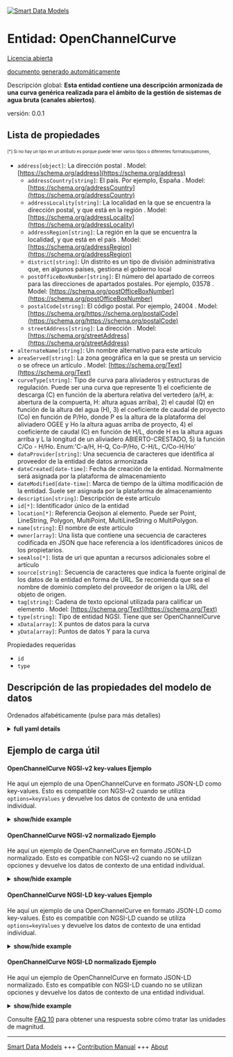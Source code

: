 <!-- 10-Header -->    
[![Smart Data Models](https://smartdatamodels.org/wp-content/uploads/2022/01/SmartDataModels_logo.png "Logo")](https://smartdatamodels.org)    
Entidad: OpenChannelCurve    
=========================<!-- /10-Header -->    
<!-- 15-License -->    
[Licencia abierta](https://github.com/smart-data-models//dataModel.OpenChannelManagement/blob/master/OpenChannelCurve/LICENSE.md)    
[documento generado automáticamente](https://docs.google.com/presentation/d/e/2PACX-1vTs-Ng5dIAwkg91oTTUdt8ua7woBXhPnwavZ0FxgR8BsAI_Ek3C5q97Nd94HS8KhP-r_quD4H0fgyt3/pub?start=false&loop=false&delayms=3000#slide=id.gb715ace035_0_60)    
<!-- /15-License -->    
<!-- 20-Description -->    
Descripción global: **Esta entidad contiene una descripción armonizada de una curva genérica realizada para el ámbito de la gestión de sistemas de agua bruta (canales abiertos)**.    
versión: 0.0.1    
<!-- /20-Description -->    
<!-- 30-PropertiesList -->    
## Lista de propiedades    
<sup><sub>[*] Si no hay un tipo en un atributo es porque puede tener varios tipos o diferentes formatos/patrones</sub></sup>.    
- `address[object]`: La dirección postal  . Model: [https://schema.org/address](https://schema.org/address)	- `addressCountry[string]`: El país. Por ejemplo, España  . Model: [https://schema.org/addressCountry](https://schema.org/addressCountry)    
	- `addressLocality[string]`: La localidad en la que se encuentra la dirección postal, y que está en la región  . Model: [https://schema.org/addressLocality](https://schema.org/addressLocality)    
	- `addressRegion[string]`: La región en la que se encuentra la localidad, y que está en el país  . Model: [https://schema.org/addressRegion](https://schema.org/addressRegion)    
	- `district[string]`: Un distrito es un tipo de división administrativa que, en algunos países, gestiona el gobierno local      
	- `postOfficeBoxNumber[string]`: El número del apartado de correos para las direcciones de apartados postales. Por ejemplo, 03578  . Model: [https://schema.org/postOfficeBoxNumber](https://schema.org/postOfficeBoxNumber)    
	- `postalCode[string]`: El código postal. Por ejemplo, 24004  . Model: [https://schema.org/https://schema.org/postalCode](https://schema.org/https://schema.org/postalCode)    
	- `streetAddress[string]`: La dirección  . Model: [https://schema.org/streetAddress](https://schema.org/streetAddress)    
- `alternateName[string]`: Un nombre alternativo para este artículo  - `areaServed[string]`: La zona geográfica en la que se presta un servicio o se ofrece un artículo  . Model: [https://schema.org/Text](https://schema.org/Text)- `curveType[string]`: Tipo de curva para aliviaderos y estructuras de regulación. Puede ser una curva que represente 1) el coeficiente de descarga (C) en función de la abertura relativa del vertedero (a/H, a: abertura de la compuerta, H: altura aguas arriba), 2) el caudal (Q) en función de la altura del agua (H), 3) el coeficiente de caudal de proyecto (Co) en función de P/Ho, donde P es la altura de la plataforma del aliviadero OGEE y Ho la altura aguas arriba de proyecto, 4) el coeficiente de caudal (C) en función de H/L, donde H es la altura aguas arriba y L la longitud de un aliviadero ABIERTO-CRESTADO, 5) la función C/Co - H/Ho. Enum:'C-a/H, H-Q, Co-P/Ho, C-H/L, C/Co-H/Ho'  - `dataProvider[string]`: Una secuencia de caracteres que identifica al proveedor de la entidad de datos armonizada  - `dateCreated[date-time]`: Fecha de creación de la entidad. Normalmente será asignada por la plataforma de almacenamiento  - `dateModified[date-time]`: Marca de tiempo de la última modificación de la entidad. Suele ser asignada por la plataforma de almacenamiento  - `description[string]`: Descripción de este artículo  - `id[*]`: Identificador único de la entidad  - `location[*]`: Referencia Geojson al elemento. Puede ser Point, LineString, Polygon, MultiPoint, MultiLineString o MultiPolygon.  - `name[string]`: El nombre de este artículo  - `owner[array]`: Una lista que contiene una secuencia de caracteres codificada en JSON que hace referencia a los identificadores únicos de los propietarios.  - `seeAlso[*]`: lista de uri que apuntan a recursos adicionales sobre el artículo  - `source[string]`: Secuencia de caracteres que indica la fuente original de los datos de la entidad en forma de URL. Se recomienda que sea el nombre de dominio completo del proveedor de origen o la URL del objeto de origen.  - `tag[string]`: Cadena de texto opcional utilizada para calificar un elemento  . Model: [https://schema.org/Text](https://schema.org/Text)- `type[string]`: Tipo de entidad NGSI. Tiene que ser OpenChannelCurve  - `xData[array]`: X puntos de datos para la curva  - `yData[array]`: Puntos de datos Y para la curva  <!-- /30-PropertiesList -->    
<!-- 35-RequiredProperties -->    
Propiedades requeridas    
- `id`  - `type`  <!-- /35-RequiredProperties -->    
<!-- 40-RequiredProperties -->    
<!-- /40-RequiredProperties -->    
<!-- 50-DataModelHeader -->    
## Descripción de las propiedades del modelo de datos    
Ordenados alfabéticamente (pulse para más detalles)    
<!-- /50-DataModelHeader -->    
<!-- 60-ModelYaml -->    
<details><summary><strong>full yaml details</strong></summary>      
```yaml    
OpenChannelCurve:      
  description: This entity contains a harmonised description of a generic curve made for Raw-Water (Open Channels) System Management domain.      
  properties:      
    address:      
      description: The mailing address      
      properties:      
        addressCountry:      
          description: 'The country. For example, Spain'      
          type: string      
          x-ngsi:      
            model: https://schema.org/addressCountry      
            type: Property      
        addressLocality:      
          description: 'The locality in which the street address is, and which is in the region'      
          type: string      
          x-ngsi:      
            model: https://schema.org/addressLocality      
            type: Property      
        addressRegion:      
          description: 'The region in which the locality is, and which is in the country'      
          type: string      
          x-ngsi:      
            model: https://schema.org/addressRegion      
            type: Property      
        district:      
          description: 'A district is a type of administrative division that, in some countries, is managed by the local government'      
          type: string      
          x-ngsi:      
            type: Property      
        postOfficeBoxNumber:      
          description: 'The post office box number for PO box addresses. For example, 03578'      
          type: string      
          x-ngsi:      
            model: https://schema.org/postOfficeBoxNumber      
            type: Property      
        postalCode:      
          description: 'The postal code. For example, 24004'      
          type: string      
          x-ngsi:      
            model: https://schema.org/https://schema.org/postalCode      
            type: Property      
        streetAddress:      
          description: The street address      
          type: string      
          x-ngsi:      
            model: https://schema.org/streetAddress      
            type: Property      
        streetNr:      
          description: Number identifying a specific property on a public street      
          type: string      
          x-ngsi:      
            type: Property      
      type: object      
      x-ngsi:      
        model: https://schema.org/address      
        type: Property      
    alternateName:      
      description: An alternative name for this item      
      type: string      
      x-ngsi:      
        type: Property      
    areaServed:      
      description: The geographic area where a service or offered item is provided      
      type: string      
      x-ngsi:      
        model: https://schema.org/Text      
        type: Property      
    curveType:      
      description: 'Type of curve for spillways and regulation structures. It can be a curve representing: 1) the discharge coefficient (C) as a function of relative weir opening (a/H, a: sluice-gate opening, H: upstream head), 2) the discharge (Q) as a function of the water elevation (H), 3) the design discharge coefficient (Co) as a function of P/Ho, where P is the apron elevation of the OGEE spillway and Ho the design upstrean head, 4) discharge coefficient (C) as a function of H/L, where H is the upstream head and L the legnth of a BROAD-CRESTED spillway, 5) the function C/Co - H/Ho. Enum:''C-a/H, H-Q, Co-P/Ho, C-H/L, C/Co-H/Ho'''      
      enum:      
        - a/H-C      
        - H-Q      
        - Co-P/Ho      
        - C-H/L      
        - C/Co-H/Ho      
      type: string      
      x-ngsi:      
        type: Property      
    dataProvider:      
      description: A sequence of characters identifying the provider of the harmonised data entity      
      type: string      
      x-ngsi:      
        type: Property      
    dateCreated:      
      description: Entity creation timestamp. This will usually be allocated by the storage platform      
      format: date-time      
      type: string      
      x-ngsi:      
        type: Property      
    dateModified:      
      description: Timestamp of the last modification of the entity. This will usually be allocated by the storage platform      
      format: date-time      
      type: string      
      x-ngsi:      
        type: Property      
    description:      
      description: A description of this item      
      type: string      
      x-ngsi:      
        type: Property      
    id:      
      anyOf:      
        - description: Identifier format of any NGSI entity      
          maxLength: 256      
          minLength: 1      
          pattern: ^[\w\-\.\{\}\$\+\*\[\]`|~^@!,:\\]+$      
          type: string      
          x-ngsi:      
            type: Property      
        - description: Identifier format of any NGSI entity      
          format: uri      
          type: string      
          x-ngsi:      
            type: Property      
      description: Unique identifier of the entity      
      x-ngsi:      
        type: Property      
    location:      
      description: 'Geojson reference to the item. It can be Point, LineString, Polygon, MultiPoint, MultiLineString or MultiPolygon'      
      oneOf:      
        - description: Geojson reference to the item. Point      
          properties:      
            bbox:      
              items:      
                type: number      
              minItems: 4      
              type: array      
            coordinates:      
              items:      
                type: number      
              minItems: 2      
              type: array      
            type:      
              enum:      
                - Point      
              type: string      
          required:      
            - type      
            - coordinates      
          title: GeoJSON Point      
          type: object      
          x-ngsi:      
            type: GeoProperty      
        - description: Geojson reference to the item. LineString      
          properties:      
            bbox:      
              items:      
                type: number      
              minItems: 4      
              type: array      
            coordinates:      
              items:      
                items:      
                  type: number      
                minItems: 2      
                type: array      
              minItems: 2      
              type: array      
            type:      
              enum:      
                - LineString      
              type: string      
          required:      
            - type      
            - coordinates      
          title: GeoJSON LineString      
          type: object      
          x-ngsi:      
            type: GeoProperty      
        - description: Geojson reference to the item. Polygon      
          properties:      
            bbox:      
              items:      
                type: number      
              minItems: 4      
              type: array      
            coordinates:      
              items:      
                items:      
                  items:      
                    type: number      
                  minItems: 2      
                  type: array      
                minItems: 4      
                type: array      
              type: array      
            type:      
              enum:      
                - Polygon      
              type: string      
          required:      
            - type      
            - coordinates      
          title: GeoJSON Polygon      
          type: object      
          x-ngsi:      
            type: GeoProperty      
        - description: Geojson reference to the item. MultiPoint      
          properties:      
            bbox:      
              items:      
                type: number      
              minItems: 4      
              type: array      
            coordinates:      
              items:      
                items:      
                  type: number      
                minItems: 2      
                type: array      
              type: array      
            type:      
              enum:      
                - MultiPoint      
              type: string      
          required:      
            - type      
            - coordinates      
          title: GeoJSON MultiPoint      
          type: object      
          x-ngsi:      
            type: GeoProperty      
        - description: Geojson reference to the item. MultiLineString      
          properties:      
            bbox:      
              items:      
                type: number      
              minItems: 4      
              type: array      
            coordinates:      
              items:      
                items:      
                  items:      
                    type: number      
                  minItems: 2      
                  type: array      
                minItems: 2      
                type: array      
              type: array      
            type:      
              enum:      
                - MultiLineString      
              type: string      
          required:      
            - type      
            - coordinates      
          title: GeoJSON MultiLineString      
          type: object      
          x-ngsi:      
            type: GeoProperty      
        - description: Geojson reference to the item. MultiLineString      
          properties:      
            bbox:      
              items:      
                type: number      
              minItems: 4      
              type: array      
            coordinates:      
              items:      
                items:      
                  items:      
                    items:      
                      type: number      
                    minItems: 2      
                    type: array      
                  minItems: 4      
                  type: array      
                type: array      
              type: array      
            type:      
              enum:      
                - MultiPolygon      
              type: string      
          required:      
            - type      
            - coordinates      
          title: GeoJSON MultiPolygon      
          type: object      
          x-ngsi:      
            type: GeoProperty      
      x-ngsi:      
        type: GeoProperty      
    name:      
      description: The name of this item      
      type: string      
      x-ngsi:      
        type: Property      
    owner:      
      description: A List containing a JSON encoded sequence of characters referencing the unique Ids of the owner(s)      
      items:      
        anyOf:      
          - description: Identifier format of any NGSI entity      
            maxLength: 256      
            minLength: 1      
            pattern: ^[\w\-\.\{\}\$\+\*\[\]`|~^@!,:\\]+$      
            type: string      
            x-ngsi:      
              type: Property      
          - description: Identifier format of any NGSI entity      
            format: uri      
            type: string      
            x-ngsi:      
              type: Property      
        description: Unique identifier of the entity      
        x-ngsi:      
          type: Property      
      type: array      
      x-ngsi:      
        type: Property      
    seeAlso:      
      description: list of uri pointing to additional resources about the item      
      oneOf:      
        - items:      
            format: uri      
            type: string      
          minItems: 1      
          type: array      
        - format: uri      
          type: string      
      x-ngsi:      
        type: Property      
    source:      
      description: 'A sequence of characters giving the original source of the entity data as a URL. Recommended to be the fully qualified domain name of the source provider, or the URL to the source object'      
      type: string      
      x-ngsi:      
        type: Property      
    tag:      
      description: An optional text string used to qualify an item      
      type: string      
      x-ngsi:      
        model: https://schema.org/Text      
        type: Property      
    type:      
      description: NGSI Entity Type. It has to be OpenChannelCurve      
      enum:      
        - OpenChannelCurve      
      type: string      
      x-ngsi:      
        type: Property      
    xData:      
      description: X data points for the curve      
      items:      
        type: number      
      type: array      
      x-ngsi:      
        type: Property      
    yData:      
      description: Y data points for the curve      
      items:      
        type: number      
      type: array      
      x-ngsi:      
        type: Property      
  required:      
    - id      
    - type      
  type: object      
  x-derived-from: ""      
  x-disclaimer: 'Redistribution and use in source and binary forms, with or without modification, are permitted  provided that the license conditions are met. Copyleft (c) 2022 Contributors to Smart Data Models Program'      
  x-license-url: https://github.com/smart-data-models/dataModel.OpenChannelManagement/blob/master/OpenChannelCurve/LICENSE.md      
  x-model-schema: https://smart-data-models.github.io/data-models.OpenChannelManagement/OpenChannelCurve/schema.json      
  x-model-tags: FIWARE4WATER      
  x-version: 0.0.1      
```    
</details>      
<!-- /60-ModelYaml -->    
<!-- 70-MiddleNotes -->    
<!-- /70-MiddleNotes -->    
<!-- 80-Examples -->    
## Ejemplo de carga útil    
#### OpenChannelCurve NGSI-v2 key-values Ejemplo    
He aquí un ejemplo de una OpenChannelCurve en formato JSON-LD como key-values. Esto es compatible con NGSI-v2 cuando se utiliza `options=keyValues` y devuelve los datos de contexto de una entidad individual.    
<details><summary><strong>show/hide example</strong></summary>      
```json  
{  
  "id": "urn:ngsi-ld:OpenChannelCurve:id:FMCV:30717942",  
  "type": "OpenChannelCurve",  
  "location": {  
    "type": "Point",  
    "coordinates": [  
      -71.481035,  
      -148.255307  
    ]  
  },  
  "address": {  
    "streetAddress": "",  
    "addressLocality": "",  
    "addressRegion": "",  
    "addressCountry": "",  
    "postalCode": "",  
    "postOfficeBoxNumber": "",  
    "areaServed": ""  
  },  
  "areaServed": "",  
  "dateCreated": "2003-09-09T04:19:40Z",  
  "dateModified": "2019-04-13T13:45:31Z",  
  "source": "",  
  "name": "Curve_1",  
  "alternateName": "",  
  "description": "Open Channel Curve for a/H-C",  
  "dataProvider": "NTUA",  
  "owner": [  
    "urn:ngsi-ld:OpenChannelCurve:items:EXUV:99745990",  
    "urn:ngsi-ld:OpenChannelCurve:items:HXOV:60683026"  
  ],  
  "seeAlso": [  
    "urn:ngsi-ld:OpenChannelCurve:items:IZFN:20714900",  
    "urn:ngsi-ld:OpenChannelCurve:items:RDSS:63995745"  
  ],  
  "tag": "a/H-C curve",  
  "curveType": "a/H-C",  
  "xData": [  
    0.001,  
    0.1,  
    0.2,  
    0.3,  
    0.4,  
    0.5,  
    0.6,  
    0.7  
  ],  
  "yData": [  
    0.61,  
    0.593,  
    0.5942,  
    0.5988,  
    0.607,  
    0.6209,  
    0.6395,  
    0.6628  
  ]  
}  
```  
</details>    
#### OpenChannelCurve NGSI-v2 normalizado Ejemplo    
He aquí un ejemplo de OpenChannelCurve en formato JSON-LD normalizado. Esto es compatible con NGSI-v2 cuando no se utilizan opciones y devuelve los datos de contexto de una entidad individual.    
<details><summary><strong>show/hide example</strong></summary>      
```json  
{  
  "id": "urn:ngsi-ld:OpenChannelCurve:id:FMCV:30717942",  
  "type": "OpenChannelCurve",  
  "location": {  
    "type": "geo:json",  
    "value": {  
      "type": "Point",  
      "coordinates": [  
        -71.481035,  
        -148.255307  
      ]  
    }  
  },  
  "address": {  
    "type": "StructuredValue",  
    "value": {  
      "streetAddress": "",  
      "addressLocality": "",  
      "addressRegion": "",  
      "addressCountry": "",  
      "postalCode": "",  
      "postOfficeBoxNumber": "",  
      "areaServed": ""  
    }  
  },  
  "areaServed": {  
    "type": "Text",  
    "value": ""  
  },  
  "dateCreated": {  
    "type": "DateTime",  
    "value": "2003-09-09T04:19:40Z"  
  },  
  "dateModified": {  
    "type": "DateTime",  
    "value": "2019-04-13T13:45:31Z"  
  },  
  "source": {  
    "type": "Text",  
    "value": ""  
  },  
  "name": {  
    "type": "Text",  
    "value": "Curve_1"  
  },  
  "alternateName": {  
    "type": "Text",  
    "value": ""  
  },  
  "description": {  
    "type": "Text",  
    "value": "Open Channel Curve for a/H-C"  
  },  
  "dataProvider": {  
    "type": "Text",  
    "value": "NTUA"  
  },  
  "owner": {  
    "type": "StructuredValue",  
    "value": [  
      "urn:ngsi-ld:OpenChannelCurve:items:EXUV:99745990",  
      "urn:ngsi-ld:OpenChannelCurve:items:HXOV:60683026"  
    ]  
  },  
  "seeAlso": {  
    "type": "StructuredValue",  
    "value": [  
      "urn:ngsi-ld:OpenChannelCurve:items:IZFN:20714900",  
      "urn:ngsi-ld:OpenChannelCurve:items:RDSS:63995745"  
    ]  
  },  
  "tag": {  
    "type": "Text",  
    "value": "a/H-C curve"  
  },  
  "curveType": {  
    "type": "Text",  
    "value": "a/H-C"  
  },  
  "xData": {  
    "type": "StructuredValue",  
    "value": [  
      0.001,  
      0.1,  
      0.2,  
      0.3,  
      0.4,  
      0.5,  
      0.6,  
      0.7  
    ]  
  },  
  "yData": {  
    "type": "StructuredValue",  
    "value": [  
      0.61,  
      0.593,  
      0.5942,  
      0.5988,  
      0.607,  
      0.6209,  
      0.6395,  
      0.6628  
    ]  
  }  
}  
```  
</details>    
#### OpenChannelCurve NGSI-LD key-values Ejemplo    
He aquí un ejemplo de una OpenChannelCurve en formato JSON-LD como key-values. Esto es compatible con NGSI-LD cuando se utiliza `options=keyValues` y devuelve los datos de contexto de una entidad individual.    
<details><summary><strong>show/hide example</strong></summary>      
```json  
{  
  "id": "urn:ngsi-ld:OpenChannelCurve:id:FMCV:30717942",  
  "type": "OpenChannelCurve",  
  "address": {  
    "streetAddress": "",  
    "addressLocality": "",  
    "addressRegion": "",  
    "addressCountry": "",  
    "postalCode": "",  
    "postOfficeBoxNumber": "",  
    "areaServed": ""  
  },  
  "alternateName": "",  
  "areaServed": "",  
  "curveType": "a/H-C",  
  "dataProvider": "NTUA",  
  "dateCreated": "2003-09-09T04:19:40Z",  
  "dateModified": "2019-04-13T13:45:31Z",  
  "description": "Open Channel Curve for a/H-C",  
  "location": {  
    "type": "Point",  
    "coordinates": [  
      -71.481035,  
      -148.255307  
    ]  
  },  
  "name": "Curve_1",  
  "owner": [  
    "urn:ngsi-ld:OpenChannelCurve:items:EXUV:99745990",  
    "urn:ngsi-ld:OpenChannelCurve:items:HXOV:60683026"  
  ],  
  "seeAlso": [  
    "urn:ngsi-ld:OpenChannelCurve:items:IZFN:20714900",  
    "urn:ngsi-ld:OpenChannelCurve:items:RDSS:63995745"  
  ],  
  "source": "",  
  "tag": "a/H-C curve",  
  "xData": [  
    0.001,  
    0.1,  
    0.2,  
    0.3,  
    0.4,  
    0.5,  
    0.6,  
    0.7  
  ],  
  "yData": [  
    0.61,  
    0.593,  
    0.5942,  
    0.5988,  
    0.607,  
    0.6209,  
    0.6395,  
    0.6628  
  ],  
  "@context": [  
    "https://raw.githubusercontent.com/smart-data-models/dataModel.OpenChannelManagement/master/context.jsonld"  
  ]  
}  
```  
</details>    
#### OpenChannelCurve NGSI-LD normalizado Ejemplo    
He aquí un ejemplo de OpenChannelCurve en formato JSON-LD normalizado. Esto es compatible con NGSI-LD cuando no se utilizan opciones y devuelve los datos de contexto de una entidad individual.    
<details><summary><strong>show/hide example</strong></summary>      
```json  
{  
    "id": "urn:ngsi-ld:OpenChannelCurve:id:FMCV:30717942",  
    "type": "OpenChannelCurve",  
    "address": {  
        "type": "Property",  
        "value": {  
            "streetAddress": "",  
            "addressLocality": "",  
            "addressRegion": "",  
            "addressCountry": "",  
            "postalCode": "",  
            "postOfficeBoxNumber": "",  
            "areaServed": ""  
        }  
    },  
    "alternateName": {  
        "type": "Property",  
        "value": ""  
    },  
    "areaServed": {  
        "type": "Property",  
        "value": ""  
    },  
    "curveType": {  
        "type": "Property",  
        "value": "a/H-C"  
    },  
    "dataProvider": {  
        "type": "Property",  
        "value": "NTUA"  
    },  
    "dateCreated": {  
        "type": "Property",  
        "value": {  
            "@type": "DateTime",  
            "@value": "2003-09-09T04:19:40Z"  
        }  
    },  
    "dateModified": {  
        "type": "Property",  
        "value": {  
            "@type": "DateTime",  
            "@value": "2019-04-13T13:45:31Z"  
        }  
    },  
    "description": {  
        "type": "Property",  
        "value": "Open Channel Curve for a/H-C"  
    },  
    "location": {  
        "type": "GeoProperty",  
        "value": {  
            "type": "Point",  
            "coordinates": [  
                -71.481035,  
                -148.255307  
            ]  
        }  
    },  
    "name": {  
        "type": "Property",  
        "value": "Curve_1"  
    },  
    "owner": {  
        "type": "Property",  
        "value": [  
            "urn:ngsi-ld:OpenChannelCurve:items:EXUV:99745990",  
            "urn:ngsi-ld:OpenChannelCurve:items:HXOV:60683026"  
        ]  
    },  
    "seeAlso": {  
        "type": "Property",  
        "value": [  
            "urn:ngsi-ld:OpenChannelCurve:items:IZFN:20714900",  
            "urn:ngsi-ld:OpenChannelCurve:items:RDSS:63995745"  
        ]  
    },  
    "source": {  
        "type": "Property",  
        "value": ""  
    },  
    "tag": {  
        "type": "Property",  
        "value": "a/H-C curve"  
    },  
    "xData": {  
        "type": "Property",  
        "value": [  
            0.001,  
            0.1,  
            0.2,  
            0.3,  
            0.4,  
            0.5,  
            0.6,  
            0.7  
        ]  
    },  
    "yData": {  
        "type": "Property",  
        "value": [  
            0.61,  
            0.593,  
            0.5942,  
            0.5988,  
            0.607,  
            0.6209,  
            0.6395,  
            0.6628  
        ]  
    },  
    "@context": [  
        "https://raw.githubusercontent.com/smart-data-models/dataModel.OpenChannelManagement/master/context.jsonld"  
    ]  
}  
```  
</details><!-- /80-Examples -->    
<!-- 90-FooterNotes -->    
<!-- /90-FooterNotes -->    
<!-- 95-Units -->    
Consulte [FAQ 10](https://smartdatamodels.org/index.php/faqs/) para obtener una respuesta sobre cómo tratar las unidades de magnitud.    
<!-- /95-Units -->    
<!-- 97-LastFooter -->    
---    
[Smart Data Models](https://smartdatamodels.org) +++ [Contribution Manual](https://bit.ly/contribution_manual) +++ [About](https://bit.ly/Introduction_SDM)<!-- /97-LastFooter -->    
